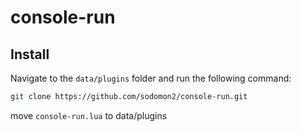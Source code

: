 # console-run

## Install
Navigate to the `data/plugins` folder and run the following command:
```bash
git clone https://github.com/sodomon2/console-run.git
```
move `console-run.lua` to data/plugins
